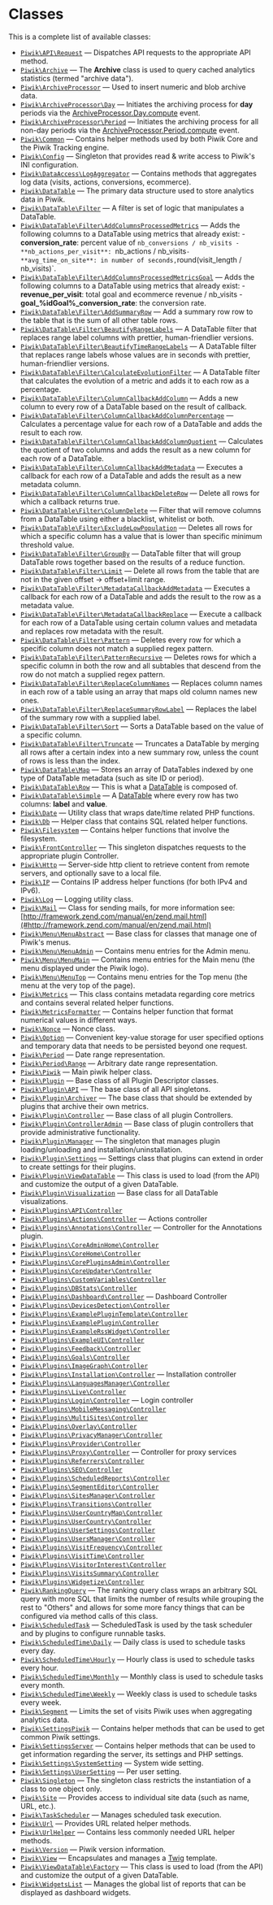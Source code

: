 Classes
=======

This is a complete list of available classes:

- [`Piwik\API\Request`](Piwik/API/Request.md) &mdash; Dispatches API requests to the appropriate API method.
- [`Piwik\Archive`](Piwik/Archive.md) &mdash; The **Archive** class is used to query cached analytics statistics (termed &quot;archive data&quot;).
- [`Piwik\ArchiveProcessor`](Piwik/ArchiveProcessor.md) &mdash; Used to insert numeric and blob archive data.
- [`Piwik\ArchiveProcessor\Day`](Piwik/ArchiveProcessor/Day.md) &mdash; Initiates the archiving process for **day** periods via the [ArchiveProcessor.Day.compute](#) event.
- [`Piwik\ArchiveProcessor\Period`](Piwik/ArchiveProcessor/Period.md) &mdash; Initiates the archiving process for all non-day periods via the [ArchiveProcessor.Period.compute](#) event.
- [`Piwik\Common`](Piwik/Common.md) &mdash; Contains helper methods used by both Piwik Core and the Piwik Tracking engine.
- [`Piwik\Config`](Piwik/Config.md) &mdash; Singleton that provides read &amp; write access to Piwik&#039;s INI configuration.
- [`Piwik\DataAccess\LogAggregator`](Piwik/DataAccess/LogAggregator.md) &mdash; Contains methods that aggregates log data (visits, actions, conversions, ecommerce).
- [`Piwik\DataTable`](Piwik/DataTable.md) &mdash; The primary data structure used to store analytics data in Piwik.
- [`Piwik\DataTable\Filter`](Piwik/DataTable/Filter.md) &mdash; A filter is set of logic that manipulates a DataTable.
- [`Piwik\DataTable\Filter\AddColumnsProcessedMetrics`](Piwik/DataTable/Filter/AddColumnsProcessedMetrics.md) &mdash; Adds the following columns to a DataTable using metrics that already exist:  - **conversion_rate**: percent value of `nb_conversions / nb_visits - **nb_actions_per_visit**: `nb_actions / nb_visits` - **avg_time_on_site**: in number of seconds, `round(visit_length / nb_visits)`.
- [`Piwik\DataTable\Filter\AddColumnsProcessedMetricsGoal`](Piwik/DataTable/Filter/AddColumnsProcessedMetricsGoal.md) &mdash; Adds the following columns to a DataTable using metrics that already exist:  - **revenue_per_visit**: total goal and ecommerce revenue / nb_visits - **goal_%idGoal%_conversion_rate**: the conversion rate.
- [`Piwik\DataTable\Filter\AddSummaryRow`](Piwik/DataTable/Filter/AddSummaryRow.md) &mdash; Add a summary row row to the table that is the sum of all other table rows.
- [`Piwik\DataTable\Filter\BeautifyRangeLabels`](Piwik/DataTable/Filter/BeautifyRangeLabels.md) &mdash; A DataTable filter that replaces range label columns with prettier, human-friendlier versions.
- [`Piwik\DataTable\Filter\BeautifyTimeRangeLabels`](Piwik/DataTable/Filter/BeautifyTimeRangeLabels.md) &mdash; A DataTable filter that replaces range labels whose values are in seconds with prettier, human-friendlier versions.
- [`Piwik\DataTable\Filter\CalculateEvolutionFilter`](Piwik/DataTable/Filter/CalculateEvolutionFilter.md) &mdash; A DataTable filter that calculates the evolution of a metric and adds it to each row as a percentage.
- [`Piwik\DataTable\Filter\ColumnCallbackAddColumn`](Piwik/DataTable/Filter/ColumnCallbackAddColumn.md) &mdash; Adds a new column to every row of a DataTable based on the result of callback.
- [`Piwik\DataTable\Filter\ColumnCallbackAddColumnPercentage`](Piwik/DataTable/Filter/ColumnCallbackAddColumnPercentage.md) &mdash; Calculates a percentage value for each row of a DataTable and adds the result to each row.
- [`Piwik\DataTable\Filter\ColumnCallbackAddColumnQuotient`](Piwik/DataTable/Filter/ColumnCallbackAddColumnQuotient.md) &mdash; Calculates the quotient of two columns and adds the result as a new column for each row of a DataTable.
- [`Piwik\DataTable\Filter\ColumnCallbackAddMetadata`](Piwik/DataTable/Filter/ColumnCallbackAddMetadata.md) &mdash; Executes a callback for each row of a DataTable and adds the result as a new metadata column.
- [`Piwik\DataTable\Filter\ColumnCallbackDeleteRow`](Piwik/DataTable/Filter/ColumnCallbackDeleteRow.md) &mdash; Delete all rows for which a callback returns true.
- [`Piwik\DataTable\Filter\ColumnDelete`](Piwik/DataTable/Filter/ColumnDelete.md) &mdash; Filter that will remove columns from a DataTable using either a blacklist, whitelist or both.
- [`Piwik\DataTable\Filter\ExcludeLowPopulation`](Piwik/DataTable/Filter/ExcludeLowPopulation.md) &mdash; Deletes all rows for which a specific column has a value that is lower than specific minimum threshold value.
- [`Piwik\DataTable\Filter\GroupBy`](Piwik/DataTable/Filter/GroupBy.md) &mdash; DataTable filter that will group DataTable rows together based on the results of a reduce function.
- [`Piwik\DataTable\Filter\Limit`](Piwik/DataTable/Filter/Limit.md) &mdash; Delete all rows from the table that are not in the given offset -&gt; offset+limit range.
- [`Piwik\DataTable\Filter\MetadataCallbackAddMetadata`](Piwik/DataTable/Filter/MetadataCallbackAddMetadata.md) &mdash; Executes a callback for each row of a DataTable and adds the result to the row as a metadata value.
- [`Piwik\DataTable\Filter\MetadataCallbackReplace`](Piwik/DataTable/Filter/MetadataCallbackReplace.md) &mdash; Execute a callback for each row of a DataTable using certain column values and metadata and replaces row metadata with the result.
- [`Piwik\DataTable\Filter\Pattern`](Piwik/DataTable/Filter/Pattern.md) &mdash; Deletes every row for which a specific column does not match a supplied regex pattern.
- [`Piwik\DataTable\Filter\PatternRecursive`](Piwik/DataTable/Filter/PatternRecursive.md) &mdash; Deletes rows for which a specific column in both the row and all subtables that descend from the row do not match a supplied regex pattern.
- [`Piwik\DataTable\Filter\ReplaceColumnNames`](Piwik/DataTable/Filter/ReplaceColumnNames.md) &mdash; Replaces column names in each row of a table using an array that maps old column names new ones.
- [`Piwik\DataTable\Filter\ReplaceSummaryRowLabel`](Piwik/DataTable/Filter/ReplaceSummaryRowLabel.md) &mdash; Replaces the label of the summary row with a supplied label.
- [`Piwik\DataTable\Filter\Sort`](Piwik/DataTable/Filter/Sort.md) &mdash; Sorts a DataTable based on the value of a specific column.
- [`Piwik\DataTable\Filter\Truncate`](Piwik/DataTable/Filter/Truncate.md) &mdash; Truncates a DataTable by merging all rows after a certain index into a new summary row, unless the count of rows is less than the index.
- [`Piwik\DataTable\Map`](Piwik/DataTable/Map.md) &mdash; Stores an array of DataTables indexed by one type of DataTable metadata (such as site ID or period).
- [`Piwik\DataTable\Row`](Piwik/DataTable/Row.md) &mdash; This is what a [DataTable](#) is composed of.
- [`Piwik\DataTable\Simple`](Piwik/DataTable/Simple.md) &mdash; A [DataTable](#) where every row has two columns: **label** and **value**.
- [`Piwik\Date`](Piwik/Date.md) &mdash; Utility class that wraps date/time related PHP functions.
- [`Piwik\Db`](Piwik/Db.md) &mdash; Helper class that contains SQL related helper functions.
- [`Piwik\Filesystem`](Piwik/Filesystem.md) &mdash; Contains helper functions that involve the filesystem.
- [`Piwik\FrontController`](Piwik/FrontController.md) &mdash; This singleton dispatches requests to the appropriate plugin Controller.
- [`Piwik\Http`](Piwik/Http.md) &mdash; Server-side http client to retrieve content from remote servers, and optionally save to a local file.
- [`Piwik\IP`](Piwik/IP.md) &mdash; Contains IP address helper functions (for both IPv4 and IPv6).
- [`Piwik\Log`](Piwik/Log.md) &mdash; Logging utility class.
- [`Piwik\Mail`](Piwik/Mail.md) &mdash; Class for sending mails, for more information see: [http://framework.zend.com/manual/en/zend.mail.html](#http://framework.zend.com/manual/en/zend.mail.html)
- [`Piwik\Menu\MenuAbstract`](Piwik/Menu/MenuAbstract.md) &mdash; Base class for classes that manage one of Piwik&#039;s menus.
- [`Piwik\Menu\MenuAdmin`](Piwik/Menu/MenuAdmin.md) &mdash; Contains menu entries for the Admin menu.
- [`Piwik\Menu\MenuMain`](Piwik/Menu/MenuMain.md) &mdash; Contains menu entries for the Main menu (the menu displayed under the Piwik logo).
- [`Piwik\Menu\MenuTop`](Piwik/Menu/MenuTop.md) &mdash; Contains menu entries for the Top menu (the menu at the very top of the page).
- [`Piwik\Metrics`](Piwik/Metrics.md) &mdash; This class contains metadata regarding core metrics and contains several related helper functions.
- [`Piwik\MetricsFormatter`](Piwik/MetricsFormatter.md) &mdash; Contains helper function that format numerical values in different ways.
- [`Piwik\Nonce`](Piwik/Nonce.md) &mdash; Nonce class.
- [`Piwik\Option`](Piwik/Option.md) &mdash; Convenient key-value storage for user specified options and temporary data that needs to be persisted beyond one request.
- [`Piwik\Period`](Piwik/Period.md) &mdash; Date range representation.
- [`Piwik\Period\Range`](Piwik/Period/Range.md) &mdash; Arbitrary date range representation.
- [`Piwik\Piwik`](Piwik/Piwik.md) &mdash; Main piwik helper class.
- [`Piwik\Plugin`](Piwik/Plugin.md) &mdash; Base class of all Plugin Descriptor classes.
- [`Piwik\Plugin\API`](Piwik/Plugin/API.md) &mdash; The base class of all API singletons.
- [`Piwik\Plugin\Archiver`](Piwik/Plugin/Archiver.md) &mdash; The base class that should be extended by plugins that archive their own metrics.
- [`Piwik\Plugin\Controller`](Piwik/Plugin/Controller.md) &mdash; Base class of all plugin Controllers.
- [`Piwik\Plugin\ControllerAdmin`](Piwik/Plugin/ControllerAdmin.md) &mdash; Base class of plugin controllers that provide administrative functionality.
- [`Piwik\Plugin\Manager`](Piwik/Plugin/Manager.md) &mdash; The singleton that manages plugin loading/unloading and installation/uninstallation.
- [`Piwik\Plugin\Settings`](Piwik/Plugin/Settings.md) &mdash; Settings class that plugins can extend in order to create settings for their plugins.
- [`Piwik\Plugin\ViewDataTable`](Piwik/Plugin/ViewDataTable.md) &mdash; This class is used to load (from the API) and customize the output of a given DataTable.
- [`Piwik\Plugin\Visualization`](Piwik/Plugin/Visualization.md) &mdash; Base class for all DataTable visualizations.
- [`Piwik\Plugins\API\Controller`](Piwik/Plugins/API/Controller.md)
- [`Piwik\Plugins\Actions\Controller`](Piwik/Plugins/Actions/Controller.md) &mdash; Actions controller
- [`Piwik\Plugins\Annotations\Controller`](Piwik/Plugins/Annotations/Controller.md) &mdash; Controller for the Annotations plugin.
- [`Piwik\Plugins\CoreAdminHome\Controller`](Piwik/Plugins/CoreAdminHome/Controller.md)
- [`Piwik\Plugins\CoreHome\Controller`](Piwik/Plugins/CoreHome/Controller.md)
- [`Piwik\Plugins\CorePluginsAdmin\Controller`](Piwik/Plugins/CorePluginsAdmin/Controller.md)
- [`Piwik\Plugins\CoreUpdater\Controller`](Piwik/Plugins/CoreUpdater/Controller.md)
- [`Piwik\Plugins\CustomVariables\Controller`](Piwik/Plugins/CustomVariables/Controller.md)
- [`Piwik\Plugins\DBStats\Controller`](Piwik/Plugins/DBStats/Controller.md)
- [`Piwik\Plugins\Dashboard\Controller`](Piwik/Plugins/Dashboard/Controller.md) &mdash; Dashboard Controller
- [`Piwik\Plugins\DevicesDetection\Controller`](Piwik/Plugins/DevicesDetection/Controller.md)
- [`Piwik\Plugins\ExamplePluginTemplate\Controller`](Piwik/Plugins/ExamplePluginTemplate/Controller.md)
- [`Piwik\Plugins\ExamplePlugin\Controller`](Piwik/Plugins/ExamplePlugin/Controller.md)
- [`Piwik\Plugins\ExampleRssWidget\Controller`](Piwik/Plugins/ExampleRssWidget/Controller.md)
- [`Piwik\Plugins\ExampleUI\Controller`](Piwik/Plugins/ExampleUI/Controller.md)
- [`Piwik\Plugins\Feedback\Controller`](Piwik/Plugins/Feedback/Controller.md)
- [`Piwik\Plugins\Goals\Controller`](Piwik/Plugins/Goals/Controller.md)
- [`Piwik\Plugins\ImageGraph\Controller`](Piwik/Plugins/ImageGraph/Controller.md)
- [`Piwik\Plugins\Installation\Controller`](Piwik/Plugins/Installation/Controller.md) &mdash; Installation controller
- [`Piwik\Plugins\LanguagesManager\Controller`](Piwik/Plugins/LanguagesManager/Controller.md)
- [`Piwik\Plugins\Live\Controller`](Piwik/Plugins/Live/Controller.md)
- [`Piwik\Plugins\Login\Controller`](Piwik/Plugins/Login/Controller.md) &mdash; Login controller
- [`Piwik\Plugins\MobileMessaging\Controller`](Piwik/Plugins/MobileMessaging/Controller.md)
- [`Piwik\Plugins\MultiSites\Controller`](Piwik/Plugins/MultiSites/Controller.md)
- [`Piwik\Plugins\Overlay\Controller`](Piwik/Plugins/Overlay/Controller.md)
- [`Piwik\Plugins\PrivacyManager\Controller`](Piwik/Plugins/PrivacyManager/Controller.md)
- [`Piwik\Plugins\Provider\Controller`](Piwik/Plugins/Provider/Controller.md)
- [`Piwik\Plugins\Proxy\Controller`](Piwik/Plugins/Proxy/Controller.md) &mdash; Controller for proxy services
- [`Piwik\Plugins\Referrers\Controller`](Piwik/Plugins/Referrers/Controller.md)
- [`Piwik\Plugins\SEO\Controller`](Piwik/Plugins/SEO/Controller.md)
- [`Piwik\Plugins\ScheduledReports\Controller`](Piwik/Plugins/ScheduledReports/Controller.md)
- [`Piwik\Plugins\SegmentEditor\Controller`](Piwik/Plugins/SegmentEditor/Controller.md)
- [`Piwik\Plugins\SitesManager\Controller`](Piwik/Plugins/SitesManager/Controller.md)
- [`Piwik\Plugins\Transitions\Controller`](Piwik/Plugins/Transitions/Controller.md)
- [`Piwik\Plugins\UserCountryMap\Controller`](Piwik/Plugins/UserCountryMap/Controller.md)
- [`Piwik\Plugins\UserCountry\Controller`](Piwik/Plugins/UserCountry/Controller.md)
- [`Piwik\Plugins\UserSettings\Controller`](Piwik/Plugins/UserSettings/Controller.md)
- [`Piwik\Plugins\UsersManager\Controller`](Piwik/Plugins/UsersManager/Controller.md)
- [`Piwik\Plugins\VisitFrequency\Controller`](Piwik/Plugins/VisitFrequency/Controller.md)
- [`Piwik\Plugins\VisitTime\Controller`](Piwik/Plugins/VisitTime/Controller.md)
- [`Piwik\Plugins\VisitorInterest\Controller`](Piwik/Plugins/VisitorInterest/Controller.md)
- [`Piwik\Plugins\VisitsSummary\Controller`](Piwik/Plugins/VisitsSummary/Controller.md)
- [`Piwik\Plugins\Widgetize\Controller`](Piwik/Plugins/Widgetize/Controller.md)
- [`Piwik\RankingQuery`](Piwik/RankingQuery.md) &mdash; The ranking query class wraps an arbitrary SQL query with more SQL that limits the number of results while grouping the rest to &quot;Others&quot; and allows for some more fancy things that can be configured via method calls of this class.
- [`Piwik\ScheduledTask`](Piwik/ScheduledTask.md) &mdash; ScheduledTask is used by the task scheduler and by plugins to configure runnable tasks.
- [`Piwik\ScheduledTime\Daily`](Piwik/ScheduledTime/Daily.md) &mdash; Daily class is used to schedule tasks every day.
- [`Piwik\ScheduledTime\Hourly`](Piwik/ScheduledTime/Hourly.md) &mdash; Hourly class is used to schedule tasks every hour.
- [`Piwik\ScheduledTime\Monthly`](Piwik/ScheduledTime/Monthly.md) &mdash; Monthly class is used to schedule tasks every month.
- [`Piwik\ScheduledTime\Weekly`](Piwik/ScheduledTime/Weekly.md) &mdash; Weekly class is used to schedule tasks every week.
- [`Piwik\Segment`](Piwik/Segment.md) &mdash; Limits the set of visits Piwik uses when aggregating analytics data.
- [`Piwik\SettingsPiwik`](Piwik/SettingsPiwik.md) &mdash; Contains helper methods that can be used to get common Piwik settings.
- [`Piwik\SettingsServer`](Piwik/SettingsServer.md) &mdash; Contains helper methods that can be used to get information regarding the server, its settings and PHP settings.
- [`Piwik\Settings\SystemSetting`](Piwik/Settings/SystemSetting.md) &mdash; System wide setting.
- [`Piwik\Settings\UserSetting`](Piwik/Settings/UserSetting.md) &mdash; Per user setting.
- [`Piwik\Singleton`](Piwik/Singleton.md) &mdash; The singleton class restricts the instantiation of a class to one object only.
- [`Piwik\Site`](Piwik/Site.md) &mdash; Provides access to individual site data (such as name, URL, etc.).
- [`Piwik\TaskScheduler`](Piwik/TaskScheduler.md) &mdash; Manages scheduled task execution.
- [`Piwik\Url`](Piwik/Url.md) &mdash; Provides URL related helper methods.
- [`Piwik\UrlHelper`](Piwik/UrlHelper.md) &mdash; Contains less commonly needed URL helper methods.
- [`Piwik\Version`](Piwik/Version.md) &mdash; Piwik version information.
- [`Piwik\View`](Piwik/View.md) &mdash; Encapsulates and manages a [Twig](http://twig.sensiolabs.org/) template.
- [`Piwik\ViewDataTable\Factory`](Piwik/ViewDataTable/Factory.md) &mdash; This class is used to load (from the API) and customize the output of a given DataTable.
- [`Piwik\WidgetsList`](Piwik/WidgetsList.md) &mdash; Manages the global list of reports that can be displayed as dashboard widgets.
